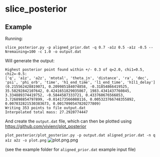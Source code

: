 # slice_posterior

## Example

Running:

`slice_posterior.py -p aligned_prior.dat -q 0.7 -a1z 0.5 -a1z -0.5 --Nremaining=100 -c 1.0 -o output.dat`

Will generate the output:

```
Highest posterior point found within +/- 0.3 of q=2.0, chi1=0.5, chi2=-0.5:
['q', 'a1z', 'a2z', 'mtotal', 'theta_jn', 'distance', 'ra', 'dec', 'psi', 'phi_orb', 'time', 'h1_end_time', 'l1_end_time', 'h1l1_delay']
(0.215562428819071, 0.209985184074858, -0.31854866419525, 35.58292842107642, 0.4241651829035867, 1983.4341437760845, 3.334889374419752, -0.5844587333721, 0.433760676566853, 3.726898854797899, -0.014173566088116, 0.005323766748355892, 0.007032821530383673, 0.0017090547820277809)
Writing 353 points to file output.dat
Interpolated total mass: 27.2920774447
```

And create the `output.dat` file, which can then be plotted using https://github.com/vivienr/plot_posterior

`plot_posterior/plot_posterior.py -p output.dat aligned_prior.dat -n q a1z a2z -o plot.png`
![plot.png.png](https://github.com/vivienr/slice_posterior/blob/master/example/plot.png)

(see the example folder for `aligned_prior.dat` example input file)
